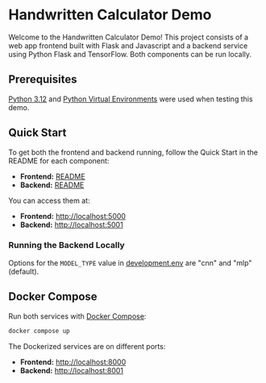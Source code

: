 # Handwritten Calculator Demo

Welcome to the Handwritten Calculator Demo! This project consists of a web app frontend built with Flask and Javascript and a backend service using Python Flask and TensorFlow. Both components can be run locally.

## Prerequisites

[Python 3.12](https://www.python.org/) and [Python Virtual Environments](https://packaging.python.org/en/latest/guides/installing-using-pip-and-virtual-environments/#create-and-use-virtual-environments) were used when testing this demo.

## Quick Start

To get both the frontend and backend running, follow the Quick Start in the README for each component:

- **Frontend:** [README](./frontend/README.md)
- **Backend:** [README](./backend/README.md)

You can access them at:

- **Frontend:** [http://localhost:5000](http://localhost:5000)
- **Backend:** [http://localhost:5001](http://localhost:5001)

### Running the Backend Locally

Options for the `MODEL_TYPE` value in [development.env](./backend/development.env) are "cnn" and "mlp" (default).

## Docker Compose

Run both services with [Docker Compose](https://docs.docker.com/compose/):

```bash
docker compose up
```

The Dockerized services are on different ports:

- **Frontend:** [http://localhost:8000](http://localhost:8000)
- **Backend:** [http://localhost:8001](http://localhost:8001)

